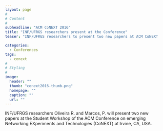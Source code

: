 ```yaml
---
layout: page
#
# Content
#
subheadline: "ACM CoNEXT 2016"
title: "INF/UFRGS researchers present at the Conference"
teaser: "INF/UFRGS researchers to present two new papers at ACM CoNEXT 2016."

categories:
  - Conferences
tags:
  - conext
#
# Styling
#
image:
  header: ""
  thumb: "conext2016-thumb.png"
  homepage: ""
  caption: ""
  url: ""
---
```


INF/UFRGS researchers Oliveira R. and Marcos, P. will present two new papers at the Student
Workshop of the ACM Conference on emerging Networking EXperiments and Technologies (CoNEXT) at Irvine, CA, USA.
